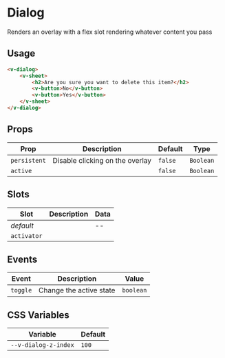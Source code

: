 # Dialog

Renders an overlay with a flex slot rendering whatever content you pass

## Usage

```html
<v-dialog>
    <v-sheet>
        <h2>Are you sure you want to delete this item?</h2>
        <v-button>No</v-button>
        <v-button>Yes</v-button>
    </v-sheet>
</v-dialog>
```

## Props
| Prop         | Description                     | Default | Type      |
|--------------|---------------------------------|---------|-----------|
| `persistent` | Disable clicking on the overlay | `false` | `Boolean` |
| `active`     |                                 | `false` | `Boolean` |

## Slots
| Slot        | Description | Data |
|-------------|-------------|------|
| _default_   |             | --   |
| `activator` |             |      |

## Events
| Event    | Description             | Value     |
|----------|-------------------------|-----------|
| `toggle` | Change the active state | `boolean` |

## CSS Variables
| Variable             | Default |
|----------------------|---------|
| `--v-dialog-z-index` | `100`   |
